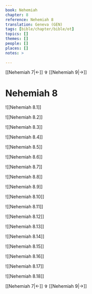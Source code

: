 ```yaml
---
book: Nehemiah
chapter: 8
reference: Nehemiah 8
translation: Geneva (GEN)
tags: [bible/chapter/bible/ot]
topics: []
themes: []
people: []
places: []
notes: >
  
---
```


[[Nehemiah 7|<-]] ✞ [[Nehemiah 9|->]]

# Nehemiah 8

![[Nehemiah 8.1]]

![[Nehemiah 8.2]]

![[Nehemiah 8.3]]

![[Nehemiah 8.4]]

![[Nehemiah 8.5]]

![[Nehemiah 8.6]]

![[Nehemiah 8.7]]

![[Nehemiah 8.8]]

![[Nehemiah 8.9]]

![[Nehemiah 8.10]]

![[Nehemiah 8.11]]

![[Nehemiah 8.12]]

![[Nehemiah 8.13]]

![[Nehemiah 8.14]]

![[Nehemiah 8.15]]

![[Nehemiah 8.16]]

![[Nehemiah 8.17]]

![[Nehemiah 8.18]]

[[Nehemiah 7|<-]] ✞ [[Nehemiah 9|->]]
